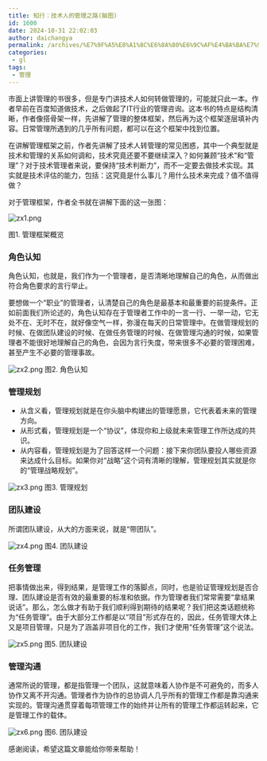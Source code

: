 ```yaml
---
title: 知行：技术人的管理之路(脑图)
id: 1600
date: 2024-10-31 22:02:03
author: daichangya
permalink: /archives/%E7%9F%A5%E8%A1%8C%E6%8A%80%E6%9C%AF%E4%BA%BA%E7%9A%84%E7%AE%A1%E7%90%86%E4%B9%8B%E8%B7%AF%E8%84%91%E5%9B%BE/
categories:
 - gl
tags: 
 - 管理
---
```




市面上讲管理的书很多，但是专门讲技术人如何转做管理的，可能就只此一本。作者早前在百度知道做技术，之后做起了IT行业的管理咨询。这本书的特点是结构清晰，作者像搭骨架一样，先讲解了管理的整体框架，然后再为这个框架逐层填补内容。日常管理所遇到的几乎所有问题，都可以在这个框架中找到位置。

在讲解管理框架之前，作者先讲解了技术人转管理的常见困惑，其中一个典型就是技术和管理的关系如何调和，技术究竟还要不要继续深入？如何兼顾“技术”和“管理”？对于技术管理者来说，要保持“技术判断力”，而不一定要去做技术实现。其实就是技术评估的能力，包括：这究竟是什么事儿？用什么技术来完成？值不值得做？

对于管理框架，作者全书就在讲解下面的这一张图：

![zx1.png](https://images.jsdiff.com/zx1_1698291044420.png)

图1\. 管理框架概览

### 角色认知

角色认知，也就是，我们作为一个管理者，是否清晰地理解自己的角色，从而做出符合角色要求的言行举止。

要想做一个“职业”的管理者，认清楚自己的角色是最基本和最重要的前提条件。正如前面我们所论述的，角色认知存在于管理者工作中的一言一行、一举一动，它无处不在、无时不在，就好像空气一样，弥漫在每天的日常管理中。在做管理规划的时候、在做团队建设的时候、在做任务管理的时候、在做管理沟通的时候，如果管理者不能很好地理解自己的角色，会因为言行失度，带来很多不必要的管理困难，甚至产生不必要的管理事故。

![zx2.png](https://images.jsdiff.com/zx2_1698291060977.png)
图2\. 角色认知

### 管理规划

*   从含义看，管理规划就是在你头脑中构建出的管理愿景，它代表着未来的管理方向。
*   从形式看，管理规划是一个“协议”，体现你和上级就未来管理工作所达成的共识。
*   从内容看，管理规划是为了回答这样一个问题：接下来你团队要投人哪些资源来达成什么目标。如果你对“战略”这个词有清晰的理解，管理规划其实就是你的“管理战略规划”。

![zx3.png](https://images.jsdiff.com/zx3_1698291070648.png)
图3\. 管理规划

### 团队建设

所谓团队建设，从大的方面来说，就是“带团队”。

![zx4.png](https://images.jsdiff.com/zx4_1698291086401.png)
图4\. 团队建设

### 任务管理

把事情做出来，得到结果，是管理工作的落脚点，同时，也是验证管理规划是否合理、团队建设是否有效的最重要的标准和依据。作为管理者我们常常需要“拿结果说话”。那么，怎么做才有助于我们顺利得到期待的结果呢？我们把这类话题统称为“任务管理”。由于大部分工作都是以“项目”形式存在的，因此，任务管理大体上又是项目管理，只是为了涵盖非项目化的工作，我们才使用“任务管理”这个说法。

![zx5.png](https://images.jsdiff.com/zx5_1698291096368.png)
图5\. 团队建设

### 管理沟通

通常所说的管理，都是指管理一个团队，这就意味着人协作是不可避免的，而多人协作又离不开沟通。管理者作为协作的总协调人几乎所有的管理工作都是靠沟通来实现的。管理沟通贯穿着每项管理工作的始终并让所有的管理工作都运转起来，它是管理工作的载体。

![zx6.png](https://images.jsdiff.com/zx6_1698291105368.png)
图6\. 团队建设

感谢阅读，希望这篇文章能给你带来帮助！
